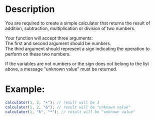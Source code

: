 # Description

You are required to create a simple calculator that returns the result of addition, subtraction, multiplication or division of two numbers.

Your function will accept three arguments:  
The first and second argument should be numbers.  
The third argument should represent a sign indicating the operation to perform on these two numbers.

If the variables are not numbers or the sign does not belong to the list above, a message "unknown value" must be returned.

# Example:

```javascript
calculator(1, 2, "+"); // result will be 3
calculator(1, 2, "&"); // result will be "unknown value"
calculator(1, "k", "*"); // result will be "unknown value"
```
